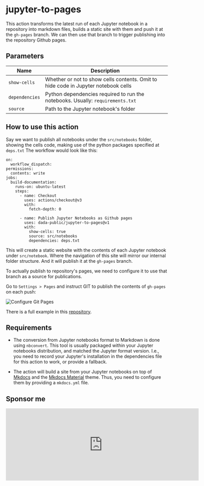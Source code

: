 # jupyter-to-pages

This action transforms the latest run of each Jupyter notebook in a repository into markdown files,
builds a static site with them and push it at the `gh-pages` branch. We can then use that
branch to trigger publishing into the repository Github pages.

## Parameters

| Name           | Description                                                                        |
| -------------- | ---------------------------------------------------------------------------------- |
| `show-cells`   | Whether or not to show cells contents. Omit to hide code in Jupyter notebook cells |
| `dependencies` | Python dependencies required to run the notebooks. Usually: `requirements.txt`     |
| `source`       | Path to the Jupyter notebook's folder                                              |

## How to use this action

Say we want to publish all notebooks under the `src/notebooks` folder, showing the cells code, making use
of the python packages specified at `deps.txt` The workflow would look like this:

```
on:
  workflow_dispatch:
permissions:
  contents: write
jobs:
  build-documentation:
    runs-on: ubuntu-latest
    steps:
      - name: Checkout
        uses: actions/checkout@v3
        with:
          fetch-depth: 0

      - name: Publish Jupyter Notebooks as Github pages
        uses: dada-public/jupyter-to-pages@v1
        with:
          show-cells: true
          source: src/notebooks
          dependencies: deps.txt
```

This will create a static website with the contents of each Jupyter notebook under `src/notebook`. Where the navigation
of this site will mirror our internal folder structure. And it will publish it at the `gh-pages` branch.

To actually publish to repository's pages, we need to configure it to use that branch as a source for publications.

Go to `Settings > Pages` and instruct GIT to publish the contents of `gh-pages` on each push:

![Configure Git Pages](./settings.png)

There is a full example in this [repository](https://github.com/dada-public/jupyter-pages-demo).

## Requirements

- The conversion from Jupyter notebooks format to Markdown is done using `nbconvert`. This tool is usually packaged within
  your Jupyter notebooks distribution, and matched the Jupyter format version. I.e., you need to record your Jupyter's installation
  in the dependencies file for this action to work, or provide a fallback.

- The action will build a site from your Jupyter notebooks on top of [Mkdocs](https://www.mkdocs.org/) and the [Mkdocs Material](https://squidfunk.github.io/mkdocs-material/) theme. Thus, you
  need to configure them by providing a `mkdocs.yml` file.

## Sponsor me

<iframe src="https://github.com/sponsors/victor-public/card" title="Sponsor victor-public" height="225" width="600" style="border: 0;"></iframe>
